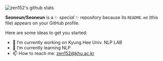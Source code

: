 ![zen152's github stats](https://github-readme-stats.vercel.app/api?username=Seoneun&show_icons=true&theme=radical)

**Seoneun/Seoneun** is a ✨ _special_ ✨ repository because its `README.md` (this file) appears on your GitHub profile.

Here are some ideas to get you started:

- 🔭 I’m currently working on Kyung Hee Univ. NLP LAB
- 🌱 I’m currently learning NLP
- 📫 How to reach me: zen152@khu.ac.kr

<!--
- 👯 I’m looking to collaborate on ...
- 🤔 I’m looking for help with ...
- 💬 Ask me about ...
- 😄 Pronouns: ...
- ⚡ Fun fact: ...
-->
